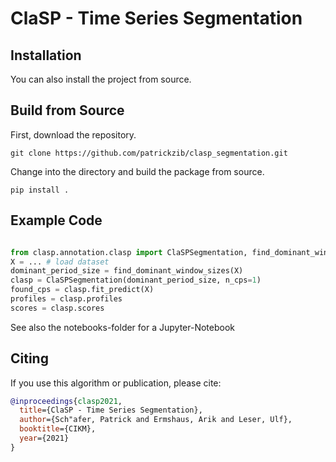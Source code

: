 # ClaSP - Time Series Segmentation


## Installation

You can also install  the project from source.

## Build from Source

First, download the repository.
```
git clone https://github.com/patrickzib/clasp_segmentation.git
```

Change into the directory and build the package from source.
```
pip install .
```


## Example Code

```python

from clasp.annotation.clasp import ClaSPSegmentation, find_dominant_window_sizes
X = ... # load dataset
dominant_period_size = find_dominant_window_sizes(X)
clasp = ClaSPSegmentation(dominant_period_size, n_cps=1)
found_cps = clasp.fit_predict(X)
profiles = clasp.profiles
scores = clasp.scores
```

See also the notebooks-folder for a Jupyter-Notebook

## Citing

If you use this algorithm or publication, please cite:

```bibtex
@inproceedings{clasp2021,
  title={ClaSP - Time Series Segmentation},
  author={Sch"afer, Patrick and Ermshaus, Arik and Leser, Ulf},
  booktitle={CIKM},
  year={2021}
}
```
